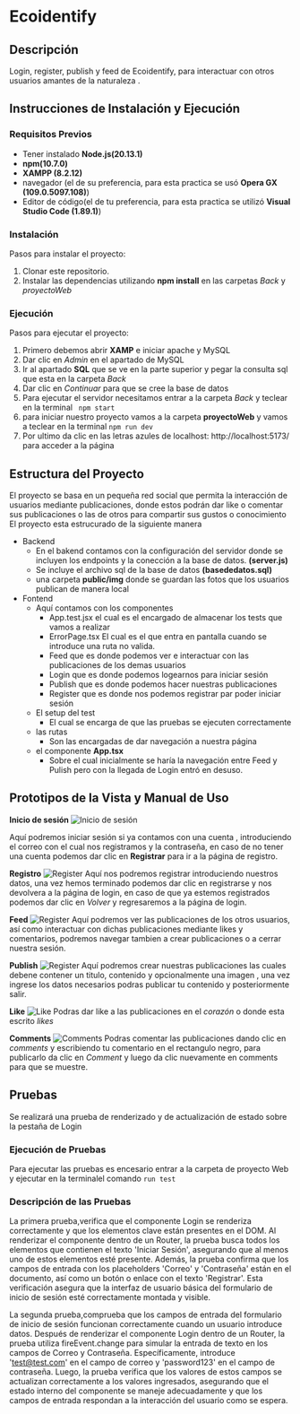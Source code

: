 # Ecoidentify

## Descripción

Login, register, publish y feed de Ecoidentify, para interactuar con otros usuarios amantes de la naturaleza .

## Instrucciones de Instalación y Ejecución

### Requisitos Previos

- Tener instalado **Node.js(20.13.1)**
- **npm(10.7.0)**
- **XAMPP (8.2.12)**
- navegador (el de su preferencia, para esta practica se usó **Opera GX (109.0.5097.108)**)
- Editor de código(el de tu preferencia, para esta practica se utilizó **Visual Studio Code (1.89.1)**)
  
### Instalación

Pasos para instalar el proyecto:

1. Clonar este repositorio.
2. Instalar las dependencias utilizando **npm install** en las carpetas *Back* y *proyectoWeb*
   

### Ejecución

Pasos para ejecutar el proyecto:

1. Primero debemos abrir **XAMP** e iniciar apache y MySQL
2. Dar clic en *Admin* en el apartado de MySQL
3. Ir al apartado **SQL** que se ve en la parte superior y pegar la consulta sql que esta en la carpeta *Back*
4. Dar clic en *Continuar* para que se cree la base de datos
5. Para ejecutar el servidor necesitamos entrar a la carpeta *Back* y teclear en la terminal ``` npm start```
6. para iniciar nuestro proyecto vamos a la carpeta **proyectoWeb** y vamos a teclear en la terminal ```npm run dev```
7. Por ultimo da clic en las letras azules de localhost: http://localhost:5173/ para acceder a la página 
## Estructura del Proyecto

El proyecto se basa en un pequeña red social que permita la interacción de usuarios mediante publicaciones, donde estos podrán dar like o comentar sus publicaciones o las de otros para compartir sus gustos o conocimiento
El proyecto esta estrucurado de la siguiente manera
-   Backend
    -   En el bakend contamos con la configuración del servidor donde se incluyen los endpoints y la conección a la base de datos. **(server.js)**
    -   Se incluye el archivo sql de la base de datos **(basededatos.sql)**
    -   una carpeta **public/img** donde se guardan las fotos que los usuarios publican de manera local
-   Fontend
    -   Aquí contamos con los componentes 
        -   App.test.jsx el cual es el encargado de almacenar los tests que vamos a realizar
        -   ErrorPage.tsx El cual es el que entra en pantalla cuando se introduce una ruta no valida.
        -   Feed que es donde podemos ver e interactuar con las publicaciones de los demas usuarios
        -   Login que es donde podemos logearnos para iniciar sesión 
        -   Publish que es donde podemos hacer nuestras publicaciones
        -   Register que es donde nos podemos registrar par poder iniciar sesión
    -   El setup del test
        -   El cual se encarga de que las pruebas se ejecuten correctamente
    -   las rutas
        -   Son las encargadas de dar navegación a nuestra página
    -   el componente **App.tsx**
        -   Sobre el cual inicialmente se haría la navegación entre Feed y Pulish pero con la llegada de Login entró en desuso.

## Prototipos de la Vista y Manual de Uso


**Inicio de sesión**
![Inicio de sesión](./README/IniciarSesión.png)

Aquí podremos iniciar sesión si ya contamos con una cuenta , introduciendo el correo con el cual nos registramos y la contraseña, en caso de no tener una cuenta podemos dar clic en **Registrar** para ir a la página de registro.

**Registro**
![Register](./README/register.png)
Aquí nos podremos registrar introduciendo nuestros datos, una vez hemos terminado podemos dar clic en registrarse y nos devolvera a la página de login, en caso de que ya estemos registrados podemos dar clic en *Volver* y regresaremos a la página de login.

**Feed**
![Register](./README/Feed.png)
Aquí podremos ver las publicaciones de los otros usuarios, así como interactuar con dichas publicaciones mediante likes y comentarios, podremos navegar tambien a crear publicaciones o a cerrar nuestra sesión.

**Publish**
![Register](./README/Publish.png)
Aquí podremos crear nuestras publicaciones las cuales debene contener un titulo, contenido y opcionalmente una imagen , una vez ingrese los datos necesarios podras publicar tu contenido y posteriormente salir.

**Like**
![Like](./README/Like.png)
Podras dar like a las publicaciones en el *corazón* o donde esta escrito *likes*

**Comments**
![Comments](./README/comments.png)
Podras comentar las publicaciones dando clic en *comments* y escribiendo tu comentario en el rectangulo negro, para publicarlo da clic en *Comment* y luego da clic nuevamente en comments para que se muestre.


## Pruebas

Se realizará una prueba de renderizado y de actualización  de estado sobre la pestaña de Login 

### Ejecución de Pruebas

Para ejecutar las pruebas es encesario entrar a la carpeta de proyecto Web y ejecutar en la terminalel comando ```run test```

### Descripción de las Pruebas

La primera prueba,verifica que el componente Login se renderiza correctamente y que los elementos clave están presentes en el DOM. Al renderizar el componente dentro de un Router, la prueba busca todos los elementos que contienen el texto 'Iniciar Sesión', asegurando que al menos uno de estos elementos esté presente. Además, la prueba confirma que los campos de entrada con los placeholders 'Correo' y 'Contraseña' están en el documento, así como un botón o enlace con el texto 'Registrar'. Esta verificación asegura que la interfaz de usuario básica del formulario de inicio de sesión esté correctamente montada y visible.

La segunda prueba,comprueba que los campos de entrada del formulario de inicio de sesión funcionan correctamente cuando un usuario introduce datos. Después de renderizar el componente Login dentro de un Router, la prueba utiliza fireEvent.change para simular la entrada de texto en los campos de Correo y Contraseña. Específicamente, introduce 'test@test.com' en el campo de correo y 'password123' en el campo de contraseña. Luego, la prueba verifica que los valores de estos campos se actualizan correctamente a los valores ingresados, asegurando que el estado interno del componente se maneje adecuadamente y que los campos de entrada respondan a la interacción del usuario como se espera.

